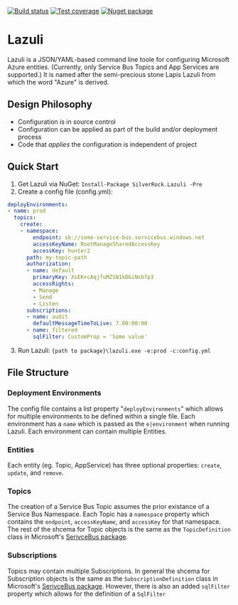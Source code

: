 [![Build status](https://img.shields.io/appveyor/ci/silverrockinc/lazuli/master.svg?maxAge=300)](https://ci.appveyor.com/project/silverrockinc/lazuli)
[![Test coverage](https://img.shields.io/coveralls/SilverRockInc/Lazuli.svg?maxAge=300)](https://coveralls.io/github/SilverRockInc/Lazuli/)
[![Nuget package](https://img.shields.io/nuget/vpre/SilverRock.Lazuli.svg?maxAge=300)](https://www.nuget.org/packages/SilverRock.Lazuli/)

# Lazuli
Lazuli is a JSON/YAML-based command line toole for configuring Microsoft Azure entities.  (Currently, only Service Bus Topics and App Services are supported.)
It is named after the semi-precious stone Lapis Lazuli from which the word "Azure" is derived.

## Design Philosophy
* Configuration is in source control
* Configuration can be applied as part of the build and/or deployment process
* Code that *applies* the configuration is independent of project

## Quick Start
1. Get Lazuli via NuGet: `Install-Package SilverRock.Lazuli -Pre`
1. Create a config file (config.yml):
```YAML
deployEnvironments:
- name: prod
  topics:
    create:
    - namespace:
        endpoint: sb://some-service-bus.servicebus.windows.net
        accessKeyName: RootManageSharedAccessKey
        accessKey: hunter2
      path: my-topic-path
      authorization:
      - name: default
        primaryKey: XsEK+cAqjfuMZSN1kDGiNsb7p3
        accessRights:
        - Manage
        - Send
        - Listen
      subscriptions:
      - name: audit
        defaultMessageTimeToLive: 7.00:00:00
      - name: filtered
        sqlFilter: CustomProp = 'Some value'
```
3. Run Lazuli: `{path to package}\lazuli.exe -e:prod -c:config.yml`

## File Structure

### Deployment Environments
The config file contains a list property "`deployEnvironments`" which allows for multiple environments to be defined within a single file.  Each environment
has a `name` which is passed as the `e|environment` when running Lazuli. Each environment can contain multiple Entities.

### Entities
Each entity (eg. Topic, AppService) has three optional properties: `create`, `update`, and `remove`.

### Topics
The creation of a Service Bus Topic assumes the prior existance of a Service Bus Namespace.  Each Topic has a `namespace` property which
contains the `endpoint`, `accessKeyName`, and `accessKey` for that namespace. The rest of the shcema for Topic objects
is the same as the `TopicDefinition` class in Microsoft's [SerivceBus package](https://www.nuget.org/packages/WindowsAzure.ServiceBus/).

### Subscriptions
Topics may contain multiple Subscriptions. In general the shcema for Subscription objects
is the same as the `SubscriptionDefinition` class in Microsoft's [SerivceBus package](https://www.nuget.org/packages/WindowsAzure.ServiceBus/).
However, there is also an added `sqlFilter` property which allows for the definition of a `SqlFilter`
